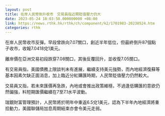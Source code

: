 ```yaml
---
layout: post
title: 在岸人民幣倒升收市　交易員指近期貶值壓力仍大
date: 2023-05-24 18:03:50.000000000 +08:00
link: https://news.rthk.hk/rthk/ch/component/k2/1701983-20230524.htm
categories: rthk
---
```


在岸人民幣收市反彈。早段曾跌向7.07關口，創近半年低位，但最終倒升87個點子收市，收報7.0418兌1美元。

離岸價在亞洲交易初段跌穿7.08關口，其後反覆回升，並收復7.05關口。

有交易員指，美國債務上限談判未有進展，繼續支持美元強勢，而內地經濟復蘇等基本因素欠缺正面消息，加上臨近分紅購匯時期，人民幣貶值壓力仍然較大。

交易員又指，若未來匯價再急跌，內地或會推出政策維穩，不過逢低購匯的意欲仍然偏強，料短期匯價繼續在7至7.1水平波動。

瑞銀財富管理預計，人民幣將於明年中重返6.5兌1美元，認為下半年內地經濟將重拾動力，美國聯儲局加息周期結束亦會令美元走弱。
